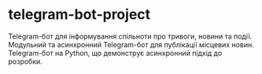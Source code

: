 # telegram-bot-project
Telegram-бот для інформування спільноти про тривоги, новини та події. Модульний та асинхронний Telegram-бот для публікації місцевих новин. Telegram-бот на Python, що демонструє асинхронний підхід до розробки.
